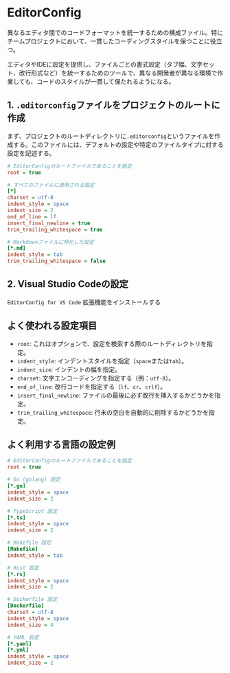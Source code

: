 # EditorConfig

異なるエディタ間でのコードフォーマットを統一するための構成ファイル。特にチームプロジェクトにおいて、一貫したコーディングスタイルを保つことに役立つ。

エディタやIDEに設定を提供し、ファイルごとの書式設定（タブ幅、文字セット、改行形式など）を統一するためのツールで、異なる開発者が異なる環境で作業しても、コードのスタイルが一貫して保たれるようになる。

## 1. `.editorconfig`ファイルをプロジェクトのルートに作成

まず、プロジェクトのルートディレクトリに`.editorconfig`というファイルを作成する。このファイルには、デフォルトの設定や特定のファイルタイプに対する設定を記述する。

```ini
# EditorConfigのルートファイルであることを指定
root = true

# すべてのファイルに適用される設定
[*]
charset = utf-8
indent_style = space
indent_size = 2
end_of_line = lf
insert_final_newline = true
trim_trailing_whitespace = true

# Markdownファイルに特化した設定
[*.md]
indent_style = tab
trim_trailing_whitespace = false
```

## 2. Visual Studio Codeの設定

`EditorConfig for VS Code` 拡張機能をインストールする

## よく使われる設定項目

- `root`: これはオプションで、設定を検索する際のルートディレクトリを指定。
- `indent_style`: インデントスタイルを指定（`space`または`tab`）。
- `indent_size`: インデントの幅を指定。
- `charset`: 文字エンコーディングを指定する（例：`utf-8`）。
- `end_of_line`: 改行コードを指定する（`lf`、`cr`、`crlf`）。
- `insert_final_newline`: ファイルの最後に必ず改行を挿入するかどうかを指定。
- `trim_trailing_whitespace`: 行末の空白を自動的に削除するかどうかを指定。

## よく利用する言語の設定例

```ini
# EditorConfigのルートファイルであることを指定
root = true

# Go (golang) 設定
[*.go]
indent_style = space
indent_size = 2

# TypeScript 設定
[*.ts]
indent_style = space
indent_size = 2

# Makefile 設定
[Makefile]
indent_style = tab

# Rust 設定
[*.rs]
indent_style = space
indent_size = 2

# Dockerfile 設定
[Dockerfile]
charset = utf-8
indent_style = space
indent_size = 4

# YAML 設定
[*.yaml]
[*.yml]
indent_style = space
indent_size = 2
```
